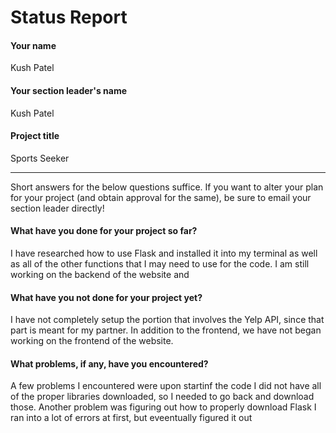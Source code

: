 # Status Report

#### Your name

Kush Patel

#### Your section leader's name

Kush Patel

#### Project title

Sports Seeker

***

Short answers for the below questions suffice. If you want to alter your plan for your project (and obtain approval for the same), be sure to email your section leader directly!

#### What have you done for your project so far?

I have researched how to use Flask and installed it into my terminal as well as all of the other functions that I may need to use for the code. I am still working on the backend of the website and 

#### What have you not done for your project yet?

I have not completely setup the portion that involves the Yelp API, since that part is meant for my partner. In addition to the frontend, we have not began working on the frontend of the website. 

#### What problems, if any, have you encountered?

A few problems I encountered were upon startinf the code I did not have all of the proper libraries downloaded, so I needed to go back and download those. Another problem was figuring out how to properly download Flask I ran into a lot of errors at first, but eveentually figured it out 
